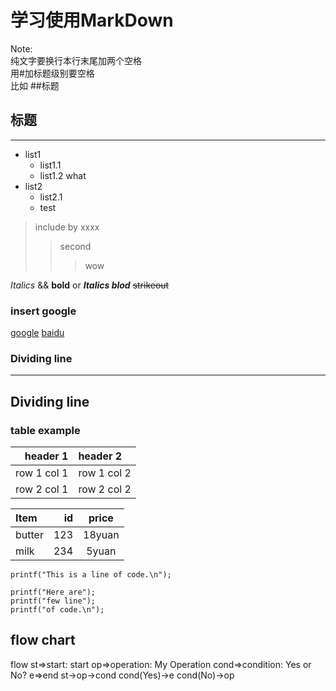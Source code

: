 # 学习使用MarkDown

Note:  
纯文字要换行本行末尾加两个空格  
用#加标题级别要空格  
比如
##标题
## 标题

---

- list1
    - list1.1
    - list1.2   what
- list2
    - list2.1
    -    test

> include by xxxx
>> second
>>> wow

*Italics* && **bold**
or ***Italics blod***
~~strikeout~~

### insert google
[google](https://www.google.com.hk/)
[baidu](https://www.baidu.com)

### Dividing line
***
Dividing line
---

### table example
 header 1 | header 2
-:|:-
row 1 col 1 | row 1 col 2
row 2 col 1 | row 2 col 2

|Item     |id   |price   |
|:--------|----:|:------:|
|butter   |123  |18yuan  |
|milk     |234  |5yuan   |

`printf("This is a line of code.\n");`

```
printf("Here are");
printf("few line");
printf("of code.\n");
```

## flow chart
flow
st=>start: start
op=>operation: My Operation
cond=>condition: Yes or No?
e=>end
st->op->cond
cond(Yes)->e
cond(No)->op

